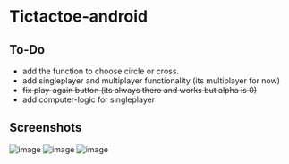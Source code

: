 # Tictactoe-android

## To-Do
* add the function to choose circle or cross.
* add singleplayer and multiplayer functionality (its multiplayer for now)
* ~~fix play-again button (its always there and works but alpha is 0)~~
* add computer-logic for singleplayer

## Screenshots
![image](https://user-images.githubusercontent.com/66782780/116790668-35101580-aad3-11eb-8f8a-7659f362b50d.png)
![image](https://user-images.githubusercontent.com/66782780/116790687-5244e400-aad3-11eb-9c81-ae6efbb8a2c1.png)
![image](https://user-images.githubusercontent.com/66782780/116790703-64bf1d80-aad3-11eb-870e-3b5a0d139f4d.png)
